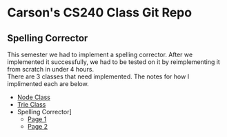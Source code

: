 # Carson's CS240 Class Git Repo
## Spelling Corrector
This semester we had to implement a spelling corrector. After we implemented it successfully, we had to be tested on it by reimplementing it from scratch in under 4 hours.\
There are 3 classes that need implemented. The notes for how I implimented each are below.
- [Node Class](Media/node.jpg)
- [Trie Class](Media/trie.jpg)
- Spelling Corrector]
	- [Page 1](Media/spell1.jpg)
	- [Page 2](Media/spell2.jpg)
